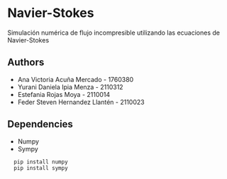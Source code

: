 
# Navier-Stokes

Simulación numérica de flujo incompresible utilizando las ecuaciones de Navier-Stokes 

## Authors

- Ana Victoria Acuña Mercado - 1760380
- Yurani Daniela Ipia Menza - 2110312
- Estefania Rojas Moya - 2110014
- Feder Steven Hernandez Llantén - 2110023

## Dependencies

- Numpy
- Sympy

```bash
  pip install numpy
  pip install sympy
```